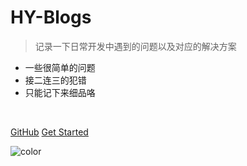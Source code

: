 <!-- _coverpage.md -->

# HY-Blogs

> 记录一下日常开发中遇到的问题以及对应的解决方案

- 一些很简单的问题
- 接二连三的犯错
- 只能记下来细品咯

<img src="https://img.shields.io/badge/version-v2.0.0-green.svg" data-origin="https://img.shields.io/badge/version-v2.0.0-green.svg" alt=""> 
<img title="" src="https://img.shields.io/github/stars/hyblogs/hyblogs.github.io" alt=""> 
<img src="https://img.shields.io/github/forks/Proberen/xiaozhang_java" data-origin="https://img.shields.io/github/forks/Proberen/xiaozhang_java" alt="">

[GitHub](https://github.com/hyblogs/hyblogs.github.io)
[Get Started](README)

![color](#f0f0f0)
